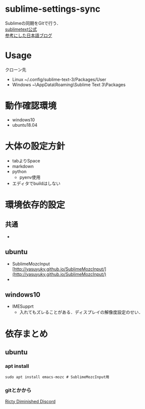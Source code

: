 # sublime-settings-sync
Sublimeの同期をGitで行う．  
[sublimetext公式](https://packagecontrol.io/docs/syncing)  
[参考にした日本語ブログ](https://www.kimurak.net/wordpress/sublimetext/1786/)  

# Usage
クローン先

  - Linux   ~/.config/sublime-text-3/Packages/User
  - Windows    ~\AppData\Roaming\Sublime Text 3\Packages

# 動作確認環境
  - windows10
  - ubuntu18.04

# 大体の設定方針
  - tabよりSpace
  - markdown
  - python
    - pyenv使用
  - エディタでbuildはしない

# 環境依存的設定
## 共通
  - 

## ubuntu
  - SublimeMozcInput  
  [http://yasuyuky.github.io/SublimeMozcInput/](http://yasuyuky.github.io/SublimeMozcInput/)
  - 

## windows10
  - IMESupprt
    - 入れてもズレることがある．ディスプレイの解像度設定のせい．

# 依存まとめ
## ubuntu
###  apt install
	sudo apt install emacs-mozc # SublimeMozcInput用
### gitとかから
  [Ricty Diminished Discord](https://www.rs.tus.ac.jp/yyusa/ricty_diminished.html)